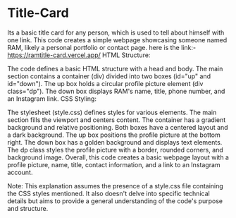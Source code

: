 # Title-Card
Its a basic title card for any person, which is used to tell about himself with one link.
This code creates a simple webpage showcasing someone named RAM, likely a personal portfolio or contact page.
here is the link:- https://ramtitle-card.vercel.app/
HTML Structure:

The code defines a basic HTML structure with a head and body.
The main section contains a container (div) divided into two boxes (id="up" and id="down").
The up box holds a circular profile picture element (div class="dp").
The down box displays RAM's name, title, phone number, and an Instagram link.
CSS Styling:

The stylesheet (style.css) defines styles for various elements.
The main section fills the viewport and centers content.
The container has a gradient background and relative positioning.
Both boxes have a centered layout and a dark background.
The up box positions the profile picture at the bottom right.
The down box has a golden background and displays text elements.
The dp class styles the profile picture with a border, rounded corners, and background image.
Overall, this code creates a basic webpage layout with a profile picture, name, title, contact information, and a link to an Instagram account.

Note: This explanation assumes the presence of a style.css file containing the CSS styles mentioned. It also doesn't delve into specific technical details but aims to provide a general understanding of the code's purpose and structure.
